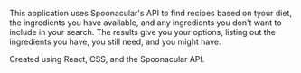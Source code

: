 This application uses Spoonacular's API to find recipes based on tyour diet, the ingredients you have available, and any ingredients you don't want to include in your search. The results give you your options, listing out the ingredients you have, you still need, and you might have.

Created using React, CSS, and the Spoonacular API.

